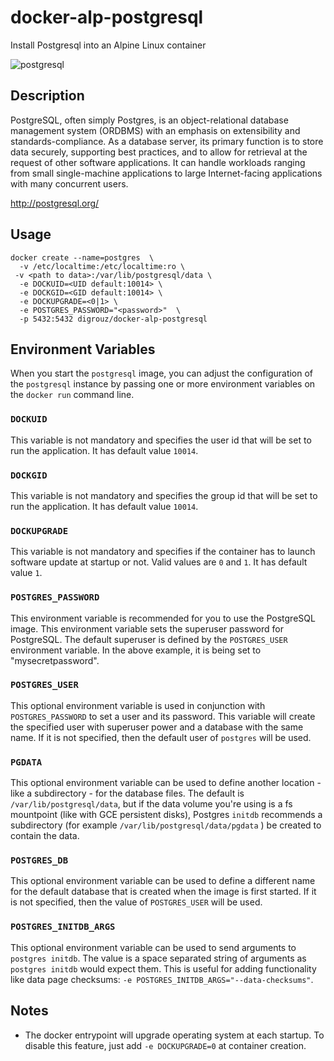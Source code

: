 # docker-alp-postgresql
Install Postgresql into an Alpine  Linux container

![postgresql](http://media.postgresql.org/propaganda/slonik_with_black_text_and_tagline.gif)

## Description

PostgreSQL, often simply Postgres, is an object-relational database management system (ORDBMS) with an emphasis on extensibility and standards-compliance. As a database server, its primary function is to store data securely, supporting best practices, and to allow for retrieval at the request of other software applications. It can handle workloads ranging from small single-machine applications to large Internet-facing applications with many concurrent users.


http://postgresql.org/

## Usage
    docker create --name=postgres  \
      -v /etc/localtime:/etc/localtime:ro \ 
     -v <path to data>:/var/lib/postgresql/data \
      -e DOCKUID=<UID default:10014> \
      -e DOCKGID=<GID default:10014> \
      -e DOCKUPGRADE=<0|1> \
      -e POSTGRES_PASSWORD="<password>"  \
      -p 5432:5432 digrouz/docker-alp-postgresql

## Environment Variables

When you start the `postgresql` image, you can adjust the configuration of the `postgresql` instance by passing one or more environment variables on the `docker run` command line.

### `DOCKUID`

This variable is not mandatory and specifies the user id that will be set to run the application. It has default value `10014`.

### `DOCKGID`

This variable is not mandatory and specifies the group id that will be set to run the application. It has default value `10014`.

### `DOCKUPGRADE`

This variable is not mandatory and specifies if the container has to launch software update at startup or not. Valid values are `0` and `1`. It has default value `1`.

### `POSTGRES_PASSWORD`

This environment variable is recommended for you to use the PostgreSQL image. This environment variable sets the superuser password for PostgreSQL. The default superuser is defined by the `POSTGRES_USER` environment variable. In the above example, it is being set to "mysecretpassword".

### `POSTGRES_USER`

This optional environment variable is used in conjunction with `POSTGRES_PASSWORD` to set a user and its password. This variable will create the specified user with superuser power and a database with the same name. If it is not specified, then the default user of `postgres` will be used.

### `PGDATA`

This optional environment variable can be used to define another location - like a subdirectory - for the database files. The default is `/var/lib/postgresql/data`, but if the data volume you're using is a fs mountpoint (like with GCE persistent disks), Postgres `initdb` recommends a subdirectory (for example `/var/lib/postgresql/data/pgdata` ) be created to contain the data.

### `POSTGRES_DB`

This optional environment variable can be used to define a different name for the default database that is created when the image is first started. If it is not specified, then the value of `POSTGRES_USER` will be used.

### `POSTGRES_INITDB_ARGS`

This optional environment variable can be used to send arguments to `postgres initdb`. The value is a space separated string of arguments as `postgres initdb` would expect them. This is useful for adding functionality like data page checksums: `-e POSTGRES_INITDB_ARGS="--data-checksums"`.


## Notes

* The docker entrypoint will upgrade operating system at each startup. To disable this feature, just add `-e DOCKUPGRADE=0` at container creation.
